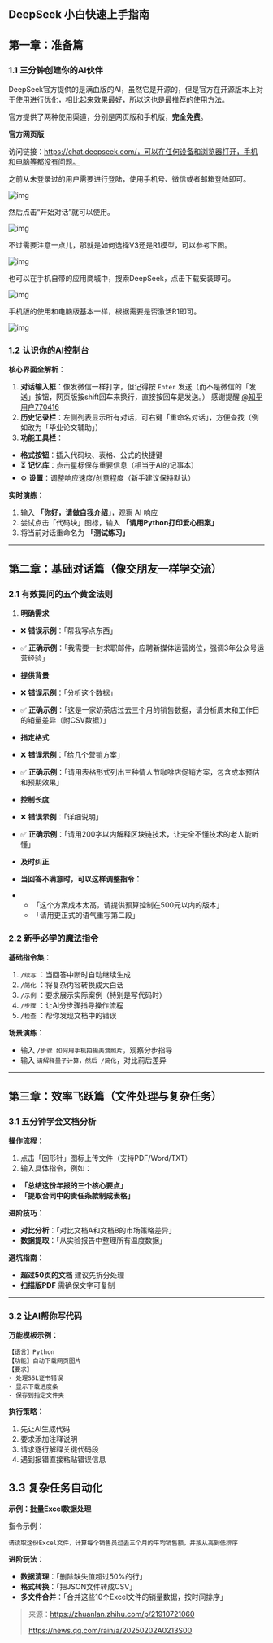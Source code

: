 ## DeepSeek 小白快速上手指南

## 第一章：准备篇

### 1.1 三分钟创建你的AI伙伴

DeepSeek官方提供的是满血版的AI，虽然它是开源的，但是官方在开源版本上对于使用进行优化，相比起来效果最好，所以这也是最推荐的使用方法。    

官方提供了两种使用渠道，分别是网页版和手机版，**完全免费**。

**官方网页版**

访问链接：https://chat.deepseek.com/，可以在任何设备和浏览器打开，手机和电脑等都没有问题。

之前从未登录过的用户需要进行登陆，使用手机号、微信或者邮箱登陆即可。

![img](https://pic.yupi.icu/yuyi/1739498392384-e7484fdb-d7bb-4b43-b7f4-30354cad446a.png)

然后点击“开始对话”就可以使用。    

![img](https://pic.yupi.icu/yuyi/1739498467461-a1cc8752-0769-48c5-b6ce-5058f26b6bfa.png)

不过需要注意一点儿，那就是如何选择V3还是R1模型，可以参考下图。

![img](https://pic.yupi.icu/yuyi/1739498992024-711c13f6-11a1-4ee1-a836-54c5268fac31.png)

也可以在手机自带的应用商城中，搜索DeepSeek，点击下载安装即可。    

![img](https://pic.yupi.icu/yuyi/1739499875545-fafd7d86-3809-4406-a76f-d264618d1f95.png)    

 

手机版的使用和电脑版基本一样，根据需要是否激活R1即可。

![img](https://pic.yupi.icu/yuyi/1739433741847-5f557647-62a8-45a2-8845-943d43ae86c6.jpeg)

### 1.2 认识你的AI控制台

**核心界面全解析：**

1. **对话输入框**：像发微信一样打字，但记得按 `Enter` 发送（而不是微信的「发送」按钮，网页版按shift回车来换行，直接按回车是发送。） 感谢提醒 [@知乎用户770416](https://www.zhihu.com/people/099c99cc670629fbed4ac743b5d54f13)
2. **历史记录栏**：左侧列表显示所有对话，可右键「重命名对话」，方便查找（例如改为「毕业论文辅助」）
3. **功能工具栏**：

- **格式按钮**：插入代码块、表格、公式的快捷键
- ⏳ **记忆库**：点击星标保存重要信息（相当于AI的记事本）
- ⚙ **设置**：调整响应速度/创意程度（新手建议保持默认）

**实时演练：**

1. 输入 **「你好，请做自我介绍」**，观察 AI 响应
2. 尝试点击「代码块」图标，输入 **「请用Python打印爱心图案」**
3. 将当前对话重命名为 **「测试练习」**

------

## 第二章：基础对话篇（像交朋友一样学交流）

### 2.1 有效提问的五个黄金法则

1. **明确需求**

- ❌ **错误示例**：「帮我写点东西」
- ✅ **正确示例**：「我需要一封求职邮件，应聘新媒体运营岗位，强调3年公众号运营经验」
- **提供背景**
- ❌ **错误示例**：「分析这个数据」
- ✅ **正确示例**：「这是一家奶茶店过去三个月的销售数据，请分析周末和工作日的销量差异（附CSV数据）」
- **指定格式**
- ❌ **错误示例**：「给几个营销方案」
- ✅ **正确示例**：「请用表格形式列出三种情人节咖啡店促销方案，包含成本预估和预期效果」
- **控制长度**
- ❌ **错误示例**：「详细说明」
- ✅ **正确示例**：「请用200字以内解释区块链技术，让完全不懂技术的老人能听懂」
- **及时纠正**
- **当回答不满意时，可以这样调整指令：**

- - 「这个方案成本太高，请提供预算控制在500元以内的版本」
  - 「请用更正式的语气重写第二段」

### 2.2 新手必学的魔法指令

**基础指令集**：

1. `/续写` ：当回答中断时自动继续生成
2. `/简化` ：将复杂内容转换成大白话
3. `/示例` ：要求展示实际案例（特别是写代码时）
4. `/步骤` ：让AI分步骤指导操作流程
5. `/检查` ：帮你发现文档中的错误

**场景演练：**

- 输入 `/步骤 如何用手机拍摄美食照片`，观察分步指导
- 输入 `请解释量子计算，然后 /简化`，对比前后差异

------

## 第三章：效率飞跃篇（文件处理与复杂任务）

### 3.1 五分钟学会文档分析

**操作流程：**

1. 点击「回形针」图标上传文件（支持PDF/Word/TXT）
2. 输入具体指令，例如：

- **「总结这份年报的三个核心要点」**
- **「提取合同中的责任条款制成表格」**

**进阶技巧：**

- **对比分析**：「对比文档A和文档B的市场策略差异」
- **数据提取**：「从实验报告中整理所有温度数据」

**避坑指南：**

- **超过50页的文档** 建议先拆分处理
- **扫描版PDF** 需确保文字可复制

------

### 3.2 让AI帮你写代码

**万能模板示例：**

```plain
【语言】Python
【功能】自动下载网页图片
【要求】
- 处理SSL证书错误
- 显示下载进度条
- 保存到指定文件夹
```

**执行策略：**

1. 先让AI生成代码
2. 要求添加注释说明
3. 请求逐行解释关键代码段
4. 遇到报错直接粘贴错误信息

## 3.3 复杂任务自动化

**示例：批量Excel数据处理**

指令示例：

```plain
请读取这份Excel文件，计算每个销售员过去三个月的平均销售额，并按从高到低排序
```

**进阶玩法：**

- **数据清理**：「删除缺失值超过50%的行」
- **格式转换**：「把JSON文件转成CSV」
- **多文件合并**：「合并这些10个Excel文件的销量数据，按时间排序」



> 来源：https://zhuanlan.zhihu.com/p/21910721060
>
> https://news.qq.com/rain/a/20250202A0213S00